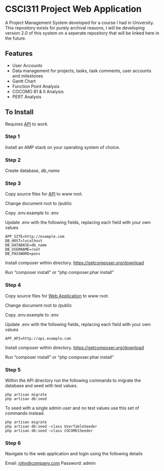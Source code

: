 # CSCI311 Project Web Application
A Project Management System developed for a course I had in University. This repository exists for purely archival reasons, I will be developing version 2.0 of this system on a seperate repository that will be linked here in the future.

## Features
- User Accounts
- Data management for projects, tasks, task comments, user accounts and milestones
- Gantt Chart
- Function Point Analysis
- COCOMO 81 & II Analysis
- PERT Analysis

## To Install
Requires <a href="https://github.com/shannonarcher/csci311-project-api">API</a> to work.

### Step 1
Install an AMP stack on your operating system of choice.

### Step 2
Create database, _db_name_

### Step 3
Copy source files for <a href="https://github.com/shannonarcher/csci311-project-api">API</a> to www root.

Change document root to /public

Copy .env.example to .env

Update .env with the following fields, replacing each field with your own values

```
APP_SITE=http://example.com
DB_HOST=localhost
DB_DATABASE=db_name
DB_USERNAME=root
DB_PASSWORD=pass
```

Install composer within directory. https://getcomposer.org/download

Run “composer install” or “php composer.phar install”

### Step 4

Copy source files for <a href="https://github.com/shannonarcher/csci311-project-web-application">Web Application</a> to www root.

Change document root to /public

Copy .env.example to .env

Update .env with the following fields, replacing each field with your own values

```
APP_API=http://api.example.com
```

Install composer within directory. https://getcomposer.org/download

Run “composer install” or “php composer.phar install”

### Step 5

Within the API directory run the following commands to migrate the database and seed with test values. 

```
php artisan migrate
php artisan db:seed
```

To seed with a single admin user and no test values use this set of commands instead.

```
php artisan migrate
php artisan db:seed –class UserTableSeeder
php artisan db:seed –class COCOMO1Seeder
```

### Step 6

Navigate to the web application and login using the following details

Email: john@company.com
Password: admin

